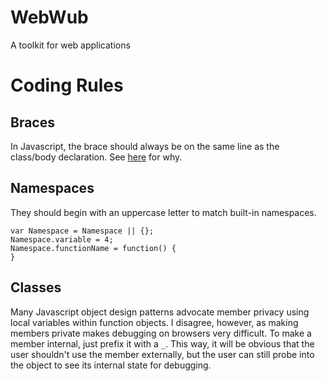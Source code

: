 # WebWub

A toolkit for web applications

# Coding Rules

## Braces

In Javascript, the brace should always be on the same line as the class/body declaration. See [here](http://stackoverflow.com/questions/3641519/why-does-a-results-vary-based-on-curly-brace-placement) for why.

## Namespaces

They should begin with an uppercase letter to match built-in namespaces.

```
var Namespace = Namespace || {};
Namespace.variable = 4;
Namespace.functionName = function() {
}

```

## Classes

Many Javascript object design patterns advocate member privacy using local variables within function objects. I disagree, however, as making members private makes debugging on browsers very difficult. To make a member internal, just prefix it with a `_`. This way, it will be obvious that the user shouldn't use the member externally, but the user can still probe into the object to see its internal state for debugging.

